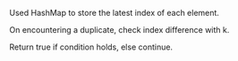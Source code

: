 Used HashMap to store the latest index of each element.

On encountering a duplicate, check index difference with k.

Return true if condition holds, else continue.
